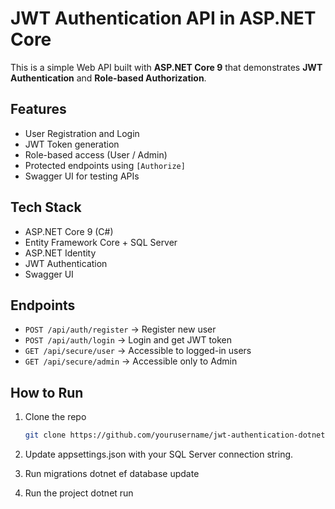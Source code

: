# JWT Authentication API in ASP.NET Core
This is a simple Web API built with **ASP.NET Core 9** that demonstrates **JWT Authentication** and **Role-based Authorization**.
## Features
- User Registration and Login
- JWT Token generation
- Role-based access (User / Admin)
- Protected endpoints using `[Authorize]`
- Swagger UI for testing APIs

## Tech Stack
- ASP.NET Core 9 (C#)
- Entity Framework Core + SQL Server
- ASP.NET Identity
- JWT Authentication
- Swagger UI

## Endpoints
- `POST /api/auth/register` → Register new user
- `POST /api/auth/login` → Login and get JWT token
- `GET /api/secure/user` → Accessible to logged-in users
- `GET /api/secure/admin` → Accessible only to Admin

## How to Run
1. Clone the repo  
   ```bash
   git clone https://github.com/yourusername/jwt-authentication-dotnet.git
2. Update appsettings.json with your SQL Server connection string.

3. Run migrations
    dotnet ef database update
4. Run the project
    dotnet run   
